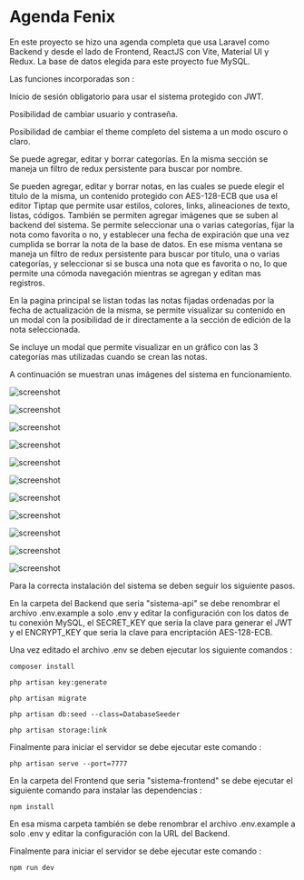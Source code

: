 # Agenda Fenix

En este proyecto se hizo una agenda completa que usa Laravel como Backend y desde el lado de Frontend, ReactJS con Vite, Material UI y Redux. La base de datos elegida para este proyecto fue MySQL.

Las funciones incorporadas son : 

Inicio de sesión obligatorio para usar el sistema protegido con JWT.

Posibilidad de cambiar usuario y contraseña.

Posibilidad de cambiar el theme completo del sistema a un modo oscuro o claro.

Se puede agregar, editar y borrar categorías. En la misma sección se maneja un filtro de redux persistente para buscar por nombre.

Se pueden agregar, editar y borrar notas, en las cuales se puede elegir el titulo de la misma, un contenido protegido con AES-128-ECB que usa el editor Tiptap que permite usar estilos, colores, links, alineaciones de texto, listas, códigos. También se permiten agregar imágenes que se suben al backend del sistema. Se permite seleccionar una o varias categorías, fijar la nota como favorita o no, y establecer una fecha de expiración que una vez cumplida se borrar la nota de la base de datos. En ese misma ventana se maneja un filtro de redux persistente para buscar por titulo, una o varias categorías, y seleccionar si se busca una nota que es favorita o no, lo que permite una cómoda navegación mientras se agregan y editan mas registros.

En la pagina principal se listan todas las notas fijadas ordenadas por la fecha de actualización de la misma, se permite visualizar su contenido en un modal con la posibilidad de ir directamente a la sección de edición de la nota seleccionada.

Se incluye un modal que permite visualizar en un gráfico con las 3 categorías mas utilizadas cuando se crean las notas.

A continuación se muestran unas imágenes del sistema en funcionamiento.

![screenshot](https://blogger.googleusercontent.com/img/b/R29vZ2xl/AVvXsEiV2DNRKeZHCX4ccAS-rZI0hXyceDW7wjNGXdiAAmYAuNZXcMmE0DJvZpRkVvF8SQUgCWqhI4kaMHEYsCA-AoNkZH0-194TVNDQZOEHgT1Rh9gvtlFhkFB3j1-sW0lzhTFn4Zxci9Hp30UXH1KS-FwuGWMXk90u4dLFR-dbVr-UXvKyyrLwG09nwvMxVj0/s1861/1.png)

![screenshot](https://blogger.googleusercontent.com/img/b/R29vZ2xl/AVvXsEjKahgd9vZHk_AfQdWEpZ7JrWkv4o_eILcfJVPGHxz2f2lehZ2EL9SZQZJPReHJmbXwKi0pgz1P8lfxTQp2MJwFCrXuXgvKHbDDMxLEp2Gmlep06Foi-zBgfxV41xLNhFGJGaI-p7cJbSuyHWaiU7uVK180L3fFbpLuu5pkogtmLiZA_c5-39LO4uxdW_s/s1861/2.png)

![screenshot](https://blogger.googleusercontent.com/img/b/R29vZ2xl/AVvXsEgP33JSu8pxLqSXWdnlCSabuYDweI0zRnQzhoVWd5w7zIQrxy_FZMvzBvU3hfSB4catXeN6yMta7FtOR9tWWreHpqqRlQqSnHGtAnl5ZTuDos5_Uq3260YuqGdJV4hSj08-1OMbSo7sKQgZldgXlQ8TXXhVLELn0xDXbe8Om7MNkHcKIggLn4k9-XAK9ig/s1861/3.png)

![screenshot](https://blogger.googleusercontent.com/img/b/R29vZ2xl/AVvXsEjR0gvwt03-4-ba30SlbxzGVJVh0Vkm9Yp-FVyuNLz6TN7MrpzZL5gZCyxd6f2Q-Uw3TykBYMwys7AhM2yqhyphenhyphen-Z_u_Otar7RWK6cSM4KYRDrxztrwInPMSEi0RnUsz-dVN_Yq7-mW-HxhtB-W1JeLjPT_RogjueGnhKZy8LxXXceAzC2EuCxaH3RYzLn1o/s1861/4.png)

![screenshot](https://blogger.googleusercontent.com/img/b/R29vZ2xl/AVvXsEhZEZcgPwSJgeyTzb-Gmw7qKy_myuBuUoythhD8C1r_0NgDpDovespVg_bq4GjC7czszge8II8ikhxxlyVJ5VB2agfymoeuseOoV_bj-IR5mxPKrDF6jqsXpD_NTqtQ4P9LE0eGKE-qHS_CrHcPSfaiyvdmHGYbrPM4hemyCeC6XkVddsIvkUddKoT7w44/s1861/5.png)

![screenshot](https://blogger.googleusercontent.com/img/b/R29vZ2xl/AVvXsEhHRjh03OD50zParDirYJyV8EerRtAB92A3qk5_CukJcxxeHKYRioN5YdVxuwpD8c5tgBLySc_D7tgeWUflH1x4OvRU_1Ax0Vp6gx9CaVnBr4SNB1gPeJK-D2maLGEV0lSlKhEr6N53EVuyJ1565SvuUDGFMIxI5HmFsIjh2JEsH3lYbodV0bTbJJqaGh8/s1861/6.png)

![screenshot](https://blogger.googleusercontent.com/img/b/R29vZ2xl/AVvXsEhvH7-CEIPjyU0BfrdBLx2fDFrsLf7ljN_Xm40kEYMYSsJx1UufAW4drgXByGM7n_b6431lwrOmSwJoh0x80NzwzSbPEVtqNhi0fdm6gZVcWv3ZFb3ThYv8DhMRDsdm7czXNvR5nrJquaaF6RWBjf7KDHKPbDf5Q8_Nxzn-TsZOkPIAN5ZwQ2pJjj8168w/s1861/7.png)

![screenshot](https://blogger.googleusercontent.com/img/b/R29vZ2xl/AVvXsEhbUPn7orkSWxNIHnRJCLWhP4a9MOxj-E0WgF6uaZCdX84npADLRL0KKXbzcM5jh96fvb3AODYT85Sq4sEinyPVIWAtmfU3whihjapQFILIN_PUwAzUih5IUWdf4IiXKC6x0HYei35CFiunx2Vjty14EhDS_tmAiAiBI3n40rseQOc0tHzieqiapoUmwWA/s1861/8.png)

![screenshot](https://blogger.googleusercontent.com/img/b/R29vZ2xl/AVvXsEj2pdtIni65jK5K2YxwuoGVroJEcyOSgKZl4291afauLGIuEUSZvWRAn-FynEwxAAbU4G6MrbHPvxQU5ac-PDuyiy4UmhRo6OOJkT2Hij9zWkYs_QjqT7KCDnJm94_5NWJea25S0fYoKMefk-rT2oSIJH0838es_bg7dZKdKH2irXIxMY8qqb14N5OiB0A/s1861/9.png)

![screenshot](https://blogger.googleusercontent.com/img/b/R29vZ2xl/AVvXsEgHd2bYs6fh0NEwWTKhesX2M3RqCHHY7aVUjVAKVHsS5lX1iMfalEdNYVyJQf-mSxz0S3mn67vpDVQYRosHDoBv6n470J7C_DmGmHDcEsjKfD-IHA0oKgUkdkYZJM28Atpem5SNIOHNtCBOg7kFiaP9-W0DDhzG8zgku-D0VF9xBk_NZ91Hpjrd7Ob7Btg/s1861/10.png)

![screenshot](https://blogger.googleusercontent.com/img/b/R29vZ2xl/AVvXsEhTRvtxkDyJ4FsjpBpHwsg5olDU-xKcORNqrJaa3-MYRTI4Wgtr0oYzi1duCnEGl5QPivpGqrZQIQL4PaK7Wb61pdxI_rNFjBP8h81ZxRgI6qr6WsRxIbxivgEerA-P7hN7q8p2gRq-7pf0L1xTGGM6uRJLpoVEjsoYYpFN9_5f__xZjmFuty_VxESq35Y/s1861/11.png)

Para la correcta instalación del sistema se deben seguir los siguiente pasos. 

En la carpeta del Backend que seria "sistema-api" se debe renombrar el archivo .env.example a solo .env y editar la configuración con los datos de tu conexión MySQL, el SECRET_KEY que seria la clave para generar el JWT y el ENCRYPT_KEY que seria la clave para encriptación AES-128-ECB.

Una vez editado el archivo .env se deben ejecutar los siguiente comandos : 

```
composer install
```
```
php artisan key:generate
```
```
php artisan migrate
```
```
php artisan db:seed --class=DatabaseSeeder
```
```
php artisan storage:link
```

Finalmente para iniciar el servidor se debe ejecutar este comando : 

```
php artisan serve --port=7777
```

En la carpeta del Frontend que seria "sistema-frontend" se debe ejecutar el siguiente comando para instalar las dependencias : 

```
npm install
```

En esa misma carpeta también se debe renombrar el archivo .env.example a solo .env y editar la configuración con la URL del Backend.

Finalmente para iniciar el servidor se debe ejecutar este comando : 

```
npm run dev
```